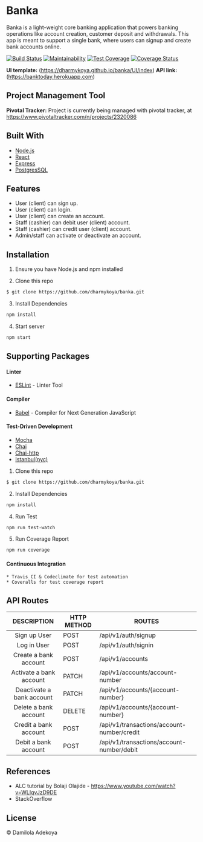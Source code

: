 # Banka
Banka is a light-weight core banking application that powers banking operations like account  creation, customer deposit and withdrawals. This app is meant to support a single bank, where  users can signup and create bank accounts online.

[![Build Status](https://travis-ci.org/dharmykoya/banka.svg?branch=develop)](https://travis-ci.org/dharmykoya/banka) [![Maintainability](https://api.codeclimate.com/v1/badges/752844bdd365e48cd9d7/maintainability)](https://codeclimate.com/github/dharmykoya/banka/maintainability) [![Test Coverage](https://api.codeclimate.com/v1/badges/752844bdd365e48cd9d7/test_coverage)](https://codeclimate.com/github/dharmykoya/banka/test_coverage) [![Coverage Status](https://coveralls.io/repos/github/dharmykoya/banka/badge.svg)](https://coveralls.io/github/dharmykoya/banka)


**UI template:** (https://dharmykoya.github.io/banka/UI/index)
**API link:** (https://banktoday.herokuapp.com)

## Project Management Tool

**Pivotal Tracker:** Project is currently being managed with pivotal tracker, at https://www.pivotaltracker.com/n/projects/2320086

## Built With
- [Node.js](https://nodejs.org/en/)
- [React](https://reactjs.org)
- [Express](https://expressjs.com)
- [PostgresSQL](https://postgresql.org)

## Features
- User (client) can sign up.  
- User (client) can login.  
- User (client) can create an account.  
- Staff (cashier) can debit user (client) account.  
- Staff (cashier) can credit user (client) account.  
- Admin/staff can activate or deactivate an account. 

## Installation
1. Ensure you have Node.js and npm installed

2. Clone this repo
```bash
$ git clone https://github.com/dharmykoya/banka.git
```
3. Install Dependencies
```bash
npm install
```
4. Start server
```bash
npm start
```

## Supporting Packages
#### Linter
- [ESLint](https://eslint.org/) - Linter Tool

#### Compiler
- [Babel](https://eslint.org/) - Compiler for Next Generation JavaScript

#### Test-Driven Development

- [Mocha](https://mochajs.org/) 
- [Chai](http://chaijs.com/)
- [Chai-http](https://github.com/visionmedia/supertest)
- [Istanbul(nyc)](https://istanbul.js.org/)


1. Clone this repo
```bash
$ git clone https://github.com/dharmykoya/banka.git
```
2. Install Dependencies
```bash
npm install
```
4. Run Test
```bash
npm run test-watch
```
5. Run Coverage Report
```bash
npm run coverage
```

#### Continuous Integration
    * Travis CI & Codeclimate for test automation
    * Coveralls for test coverage report

## API Routes

|        DESCRIPTION        | HTTP METHOD | ROUTES                               |
| :-----------------------: | ----------- | ------------------------------------ |
|       Sign up User        | POST        | /api/v1/auth/signup                  |
|        Log in User        | POST        | /api/v1/auth/signin                  |
|   Create a bank account   | POST        | /api/v1/accounts                     |
|  Activate a bank account  | PATCH       | /api/v1/accounts/account-number      |
| Deactivate a bank account | PATCH       | /api/v1/accounts/{account-number}    |
|   Delete a bank account   | DELETE      | /api/v1/accounts/{account-number}    |
|   Credit a bank account   | POST        | /api/v1/transactions/account-number/credit |
|   Debit a bank account    | POST         | /api/v1/transactions/account-number/debit |

## References

- ALC tutorial by Bolaji Olajide - https://www.youtube.com/watch?v=WLIqvJzD9DE
- StackOverflow

## License

&copy; Damilola Adekoya